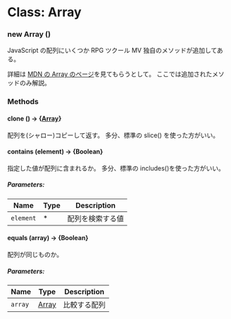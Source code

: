 # Class: Array

### new Array ()

JavaScript の配列にいくつか RPG ツクール MV 独自のメソッドが追加してある。

詳細は [MDN の Array のページ](https://developer.mozilla.org/ja/docs/Web/JavaScript/Reference/Global_Objects/Array)を見てもらうとして。
ここでは追加されたメソッドのみ解説。

### Methods

#### clone () → {[Array](Array.md)}

配列を(シャロー)コピーして返す。
多分、標準の slice() を使った方がいい。

#### contains (element) → {Boolean}

指定した値が配列に含まれるか。
多分、標準の includes()を使った方がいい。

##### Parameters:

| Name      | Type | Description      |
| --------- | ---- | ---------------- |
| `element` | \*   | 配列を検索する値 |

#### equals (array) → {Boolean}

配列が同じものか。

##### Parameters:

| Name    | Type              | Description  |
| ------- | ----------------- | ------------ |
| `array` | [Array](Array.md) | 比較する配列 |
